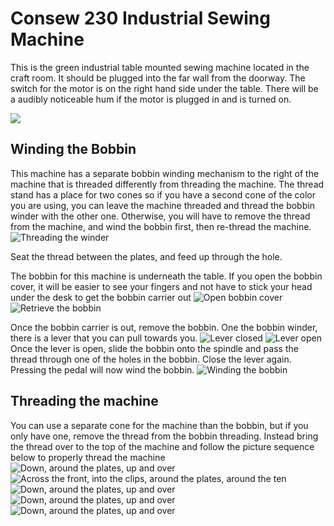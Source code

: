 # Consew 230 Industrial Sewing Machine

This is the green industrial table mounted sewing machine located in the craft room.  It should be plugged into the far  wall from the doorway.  The switch for the motor is on the right hand side under the table.  There will be a audibly noticeable hum if the motor is plugged in and is turned on.

![ ](.images/230IndustrialMachine/230machine.jpg)

## Winding the Bobbin
This machine has a separate bobbin winding mechanism to the right of the machine that is threaded differently from threading the machine.  The thread stand has a place for two cones so if you have a second cone of the color you are using, you can leave the machine threaded and thread the bobbin winder with the other one.  Otherwise, you will have to remove the thread from the machine, and wind the bobbin first, then re-thread the machine.
![Threading the winder](.images/230IndustrialMachine/230machine_bobbin_3.jpg)

Seat the thread between the plates, and feed up through the hole.

The bobbin for this machine is underneath the table. If you open the bobbin cover, it will be easier to see your fingers and not have to stick your head under the desk to get the bobbin carrier out
![Open bobbin cover](.images/230IndustrialMachine/230machine_bobbin_1.jpg)
![Retrieve the bobbin](.images/230IndustrialMachine/230machine_bobbin_2.jpg)

Once the bobbin carrier is out, remove the bobbin. One the bobbin winder, there is a lever that you can pull towards you.
![Lever closed](.images/230IndustrialMachine/230machine_bobbin_4.jpg)
![Lever open](.images/230IndustrialMachine/230machine_bobbin_5.jpg)
Once the lever is open, slide the bobbin onto the spindle and pass the thread through one of the holes in the bobbin.  Close the lever again. Pressing the pedal will now wind the bobbin.
![Winding the bobbin](.images/230IndustrialMachine/230machine_bobbin_6.jpg)

## Threading the machine
You can use a separate cone for the machine than the bobbin, but if you only have one, remove the thread from the bobbin threading. Instead bring the thread over to the top of the machine and follow the picture sequence below to properly thread the machine
![Down, around the plates, up and over](.images/230IndustrialMachine/230machine_threading_1.jpg)
![Across the front, into the clips, around the plates, around the ten](.images/230IndustrialMachine/230machine_threading_1.jpg)
![Down, around the plates, up and over](.images/230IndustrialMachine/230machine_threading_1.jpg)
![Down, around the plates, up and over](.images/230IndustrialMachine/230machine_threading_1.jpg)
![Down, around the plates, up and over](.images/230IndustrialMachine/230machine_threading_1.jpg)
<!--stackedit_data:
eyJoaXN0b3J5IjpbLTg3ODk0MTUwNywtMTU3ODY4NjU2OCw4OT
Y5MzAzNjEsLTE3Mzc4NDU4MTBdfQ==
-->